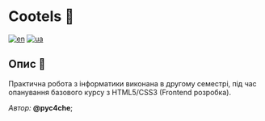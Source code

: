 # Cootels 🌲

[![en](https://img.shields.io/badge/lang-en-red.svg)](/README.md)
[![ua](https://img.shields.io/badge/lang-ua-green.svg)](/readmes/README.ua.md)

## Опис 📄

Практична робота з інформатики виконана в другому семестрі, під час опанування базового курсу з HTML5/CSS3 (Frontend розробка).

*Автор:* **@pyc4che**;
